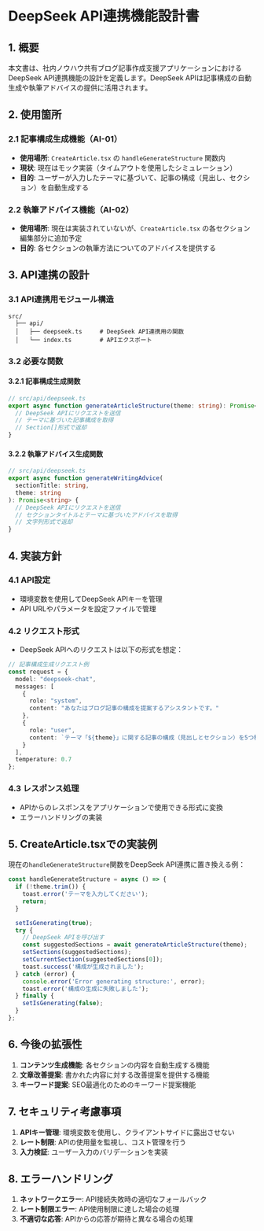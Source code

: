 # DeepSeek API連携機能設計書

## 1. 概要

本文書は、社内ノウハウ共有ブログ記事作成支援アプリケーションにおけるDeepSeek API連携機能の設計を定義します。DeepSeek APIは記事構成の自動生成や執筆アドバイスの提供に活用されます。

## 2. 使用箇所

### 2.1 記事構成生成機能（AI-01）
- **使用場所**: `CreateArticle.tsx` の `handleGenerateStructure` 関数内
- **現状**: 現在はモック実装（タイムアウトを使用したシミュレーション）
- **目的**: ユーザーが入力したテーマに基づいて、記事の構成（見出し、セクション）を自動生成する

### 2.2 執筆アドバイス機能（AI-02）
- **使用場所**: 現在は実装されていないが、`CreateArticle.tsx` の各セクション編集部分に追加予定
- **目的**: 各セクションの執筆方法についてのアドバイスを提供する

## 3. API連携の設計

### 3.1 API連携用モジュール構造
```
src/
  ├── api/
  │   ├── deepseek.ts     # DeepSeek API連携用の関数
  │   └── index.ts        # APIエクスポート
```

### 3.2 必要な関数

#### 3.2.1 記事構成生成関数
```typescript
// src/api/deepseek.ts
export async function generateArticleStructure(theme: string): Promise<Section[]> {
  // DeepSeek APIにリクエストを送信
  // テーマに基づいた記事構成を取得
  // Section[]形式で返却
}
```

#### 3.2.2 執筆アドバイス生成関数
```typescript
// src/api/deepseek.ts
export async function generateWritingAdvice(
  sectionTitle: string, 
  theme: string
): Promise<string> {
  // DeepSeek APIにリクエストを送信
  // セクションタイトルとテーマに基づいたアドバイスを取得
  // 文字列形式で返却
}
```

## 4. 実装方針

### 4.1 API設定
- 環境変数を使用してDeepSeek APIキーを管理
- API URLやパラメータを設定ファイルで管理

### 4.2 リクエスト形式
- DeepSeek APIへのリクエストは以下の形式を想定：

```typescript
// 記事構成生成リクエスト例
const request = {
  model: "deepseek-chat",
  messages: [
    {
      role: "system",
      content: "あなたはブログ記事の構成を提案するアシスタントです。"
    },
    {
      role: "user",
      content: `テーマ「${theme}」に関する記事の構成（見出しとセクション）を5つ程度提案してください。`
    }
  ],
  temperature: 0.7
};
```

### 4.3 レスポンス処理
- APIからのレスポンスをアプリケーションで使用できる形式に変換
- エラーハンドリングの実装

## 5. CreateArticle.tsxでの実装例

現在の`handleGenerateStructure`関数をDeepSeek API連携に置き換える例：

```typescript
const handleGenerateStructure = async () => {
  if (!theme.trim()) {
    toast.error('テーマを入力してください');
    return;
  }

  setIsGenerating(true);
  try {
    // DeepSeek APIを呼び出す
    const suggestedSections = await generateArticleStructure(theme);
    setSections(suggestedSections);
    setCurrentSection(suggestedSections[0]);
    toast.success('構成が生成されました');
  } catch (error) {
    console.error('Error generating structure:', error);
    toast.error('構成の生成に失敗しました');
  } finally {
    setIsGenerating(false);
  }
};
```

## 6. 今後の拡張性

1. **コンテンツ生成機能**: 各セクションの内容を自動生成する機能
2. **文章改善提案**: 書かれた内容に対する改善提案を提供する機能
3. **キーワード提案**: SEO最適化のためのキーワード提案機能

## 7. セキュリティ考慮事項

1. **APIキー管理**: 環境変数を使用し、クライアントサイドに露出させない
2. **レート制限**: APIの使用量を監視し、コスト管理を行う
3. **入力検証**: ユーザー入力のバリデーションを実装

## 8. エラーハンドリング

1. **ネットワークエラー**: API接続失敗時の適切なフォールバック
2. **レート制限エラー**: API使用制限に達した場合の処理
3. **不適切な応答**: APIからの応答が期待と異なる場合の処理 